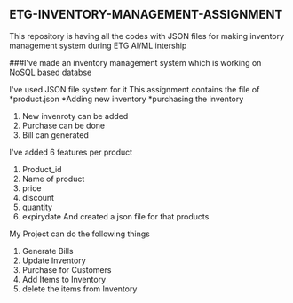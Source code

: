 ## ETG-INVENTORY-MANAGEMENT-ASSIGNMENT
This repository is having all the codes with JSON files for making inventory management system during ETG  AI/ML intership

###I've made an inventory management system which is working on NoSQL based databse

I've used JSON file system for it
This assignment contains the file of 
*product.json
*Adding new inventory
*purchasing the inventory
1. New invenroty can be added
2. Purchase can be done
3. Bill can generated

I've added 6 features per product
1. Product_id
2. Name of product
3. price
4. discount
5. quantity
6. expirydate
And created a json file for that products
 
My Project can do the following things
1. Generate Bills
2. Update Inventory
3. Purchase for Customers
4. Add Items to Inventory
5. delete the items from Inventory
